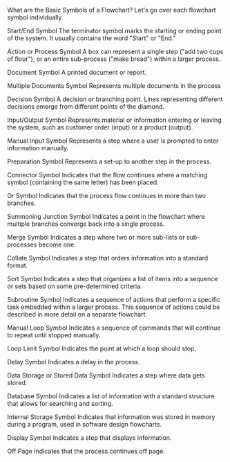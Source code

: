 What are the Basic Symbols of a Flowchart?
Let's go over each flowchart symbol individually.
 
Start/End Symbol
The terminator symbol marks the starting or ending point of the system. It usually contains the word "Start" or "End."
 
Action or Process Symbol
A box can represent a single step ("add two cups of flour"), or an entire sub-process ("make bread") within a larger process.
 
Document Symbol
A printed document or report.
 
Multiple Documents Symbol
Represents multiple documents in the process
 
Decision Symbol
A decision or branching point. Lines representing different decisions emerge from different points of the diamond.
 
Input/Output Symbol
Represents material or information entering or leaving the system, such as customer order (input) or a product (output).
 
Manual Input Symbol
Represents a step where a user is prompted to enter information manually.
 
Preparation Symbol
Represents a set-up to another step in the process.
 
Connector Symbol
Indicates that the flow continues where a matching symbol (containing the same letter) has been placed.
 
Or Symbol
Indicates that the process flow continues in more than two branches.
 
Summoning Junction Symbol
Indicates a point in the flowchart where multiple branches converge back into a single process.
 
Merge Symbol
Indicates a step where two or more sub-lists or sub-processes become one.
 
Collate Symbol
Indicates a step that orders information into a standard format.
 
Sort Symbol
Indicates a step that organizes a list of items into a sequence or sets based on some pre-determined criteria.
 
Subroutine Symbol
Indicates a sequence of actions that perform a specific task embedded within a larger process. This sequence of actions could be described in more detail on a separate flowchart.
 
Manual Loop Symbol
Indicates a sequence of commands that will continue to repeat until stopped manually.
 
Loop Limit Symbol
Indicates the point at which a loop should stop.
 
Delay Symbol
Indicates a delay in the process.
 
Data Storage or Stored Data Symbol
Indicates a step where data gets stored.
 
Database Symbol
Indicates a list of information with a standard structure that allows for searching and sorting.
 
Internal Storage Symbol
Indicates that information was stored in memory during a program, used in software design flowcharts.
 
Display Symbol
Indicates a step that displays information.
 
Off Page
Indicates that the process continues off page.
